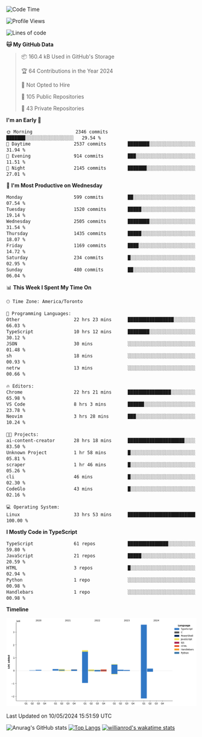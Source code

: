 <!--START_SECTION:waka-->
![Code Time](http://img.shields.io/badge/Code%20Time-1%2C544%20hrs%206%20mins-blue)

![Profile Views](http://img.shields.io/badge/Profile%20Views-0-blue)

![Lines of code](https://img.shields.io/badge/From%20Hello%20World%20I%27ve%20Written-6.5%20million%20lines%20of%20code-blue)

**🐱 My GitHub Data** 

> 📦 160.4 kB Used in GitHub's Storage 
 > 
> 🏆 64 Contributions in the Year 2024
 > 
> 🚫 Not Opted to Hire
 > 
> 📜 105 Public Repositories 
 > 
> 🔑 43 Private Repositories 
 > 
**I'm an Early 🐤** 

```text
🌞 Morning                2346 commits        ███████░░░░░░░░░░░░░░░░░░   29.54 % 
🌆 Daytime                2537 commits        ████████░░░░░░░░░░░░░░░░░   31.94 % 
🌃 Evening                914 commits         ███░░░░░░░░░░░░░░░░░░░░░░   11.51 % 
🌙 Night                  2145 commits        ███████░░░░░░░░░░░░░░░░░░   27.01 % 
```
📅 **I'm Most Productive on Wednesday** 

```text
Monday                   599 commits         ██░░░░░░░░░░░░░░░░░░░░░░░   07.54 % 
Tuesday                  1520 commits        █████░░░░░░░░░░░░░░░░░░░░   19.14 % 
Wednesday                2505 commits        ████████░░░░░░░░░░░░░░░░░   31.54 % 
Thursday                 1435 commits        █████░░░░░░░░░░░░░░░░░░░░   18.07 % 
Friday                   1169 commits        ████░░░░░░░░░░░░░░░░░░░░░   14.72 % 
Saturday                 234 commits         █░░░░░░░░░░░░░░░░░░░░░░░░   02.95 % 
Sunday                   480 commits         ██░░░░░░░░░░░░░░░░░░░░░░░   06.04 % 
```


📊 **This Week I Spent My Time On** 

```text
🕑︎ Time Zone: America/Toronto

💬 Programming Languages: 
Other                    22 hrs 23 mins      █████████████████░░░░░░░░   66.03 % 
TypeScript               10 hrs 12 mins      ████████░░░░░░░░░░░░░░░░░   30.12 % 
JSON                     30 mins             ░░░░░░░░░░░░░░░░░░░░░░░░░   01.48 % 
sh                       18 mins             ░░░░░░░░░░░░░░░░░░░░░░░░░   00.93 % 
netrw                    13 mins             ░░░░░░░░░░░░░░░░░░░░░░░░░   00.66 % 

🔥 Editors: 
Chrome                   22 hrs 21 mins      ████████████████░░░░░░░░░   65.98 % 
VS Code                  8 hrs 3 mins        ██████░░░░░░░░░░░░░░░░░░░   23.78 % 
Neovim                   3 hrs 28 mins       ███░░░░░░░░░░░░░░░░░░░░░░   10.24 % 

🐱‍💻 Projects: 
ai-content-creator       28 hrs 18 mins      █████████████████████░░░░   83.50 % 
Unknown Project          1 hr 58 mins        █░░░░░░░░░░░░░░░░░░░░░░░░   05.81 % 
scraper                  1 hr 46 mins        █░░░░░░░░░░░░░░░░░░░░░░░░   05.26 % 
cli                      46 mins             █░░░░░░░░░░░░░░░░░░░░░░░░   02.30 % 
CodeGlo                  43 mins             █░░░░░░░░░░░░░░░░░░░░░░░░   02.16 % 

💻 Operating System: 
Linux                    33 hrs 53 mins      █████████████████████████   100.00 % 
```

**I Mostly Code in TypeScript** 

```text
TypeScript               61 repos            ███████████████░░░░░░░░░░   59.80 % 
JavaScript               21 repos            █████░░░░░░░░░░░░░░░░░░░░   20.59 % 
HTML                     3 repos             █░░░░░░░░░░░░░░░░░░░░░░░░   02.94 % 
Python                   1 repo              ░░░░░░░░░░░░░░░░░░░░░░░░░   00.98 % 
Handlebars               1 repo              ░░░░░░░░░░░░░░░░░░░░░░░░░   00.98 % 
```



**Timeline**

![Lines of Code chart](https://raw.githubusercontent.com/wise-introvert/wise-introvert/master/assets/bar_graph.png)


 Last Updated on 10/05/2024 15:51:59 UTC
<!--END_SECTION:waka-->

![Anurag's GitHub stats](https://github-readme-stats.vercel.app/api?username=wise-introvert&count_private=true&show_icons=true)
[![Top Langs](https://github-readme-stats.vercel.app/api/top-langs/?username=wise-introvert&langs_count=10)](https://github.com/anuraghazra/github-readme-stats)
[![willianrod's wakatime stats](https://github-readme-stats.vercel.app/api/wakatime?username=wiseintrovert)](https://github.com/anuraghazra/github-readme-stats)

